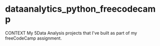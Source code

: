 # dataanalytics_python_freecodecamp
CONTEXT
My 5Data Analysis projects that I've built as part of my freeCodeCamp assignment.
